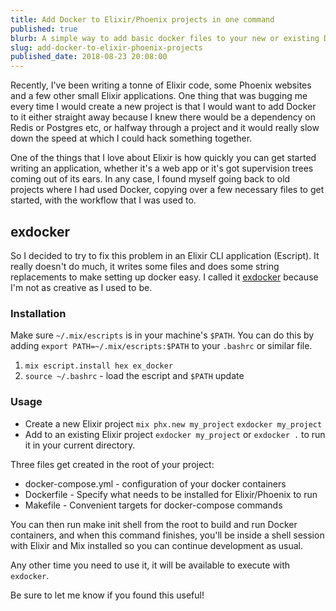 ```yaml
---
title: Add Docker to Elixir/Phoenix projects in one command
published: true
blurb: A simple way to add basic docker files to your new or existing Docker projects.
slug: add-docker-to-elixir-phoenix-projects
published_date: 2018-08-23 20:08:00
---
```


Recently, I've been writing a tonne of Elixir code, some Phoenix websites and a few other small Elixir applications. One thing that was bugging me every time I would create a new project is that I would want to add Docker to it either straight away because I knew there would be a dependency on Redis or Postgres etc, or halfway through a project and it would really slow down the speed at which I could hack something together.

One of the things that I love about Elixir is how quickly you can get started writing an application, whether it's a web app or it's got supervision trees coming out of its ears.
In any case, I found myself going back to old projects where I had used Docker, copying over a few necessary files to get started, with the workflow that I was used to.

## exdocker
So I decided to try to fix this problem in an Elixir CLI application (Escript). It really doesn't do much, it writes some files and does some string replacements to make setting up docker easy.
I called it [exdocker](https://github.com/jackmarchant/ex_docker) because I'm not as creative as I used to be.

### Installation
Make sure `~/.mix/escripts` is in your machine's `$PATH`. You can do this by adding `export PATH=~/.mix/escripts:$PATH` to your `.bashrc` or similar file.
1. `mix escript.install hex ex_docker`
2. `source ~/.bashrc` - load the escript and `$PATH` update

### Usage
- Create a new Elixir project
  `mix phx.new my_project`
  `exdocker my_project`
- Add to an existing Elixir project
  `exdocker my_project` or `exdocker .` to run it in your current directory.

Three files get created in the root of your project:
- docker-compose.yml - configuration of your docker containers
- Dockerfile - Specify what needs to be installed for Elixir/Phoenix to run
- Makefile - Convenient targets for docker-compose commands

You can then run make init shell from the root to build and run Docker containers, and when this command finishes, you'll be inside a shell session with Elixir and Mix installed so you can continue development as usual.

Any other time you need to use it, it will be available to execute with `exdocker`.

Be sure to let me know if you found this useful!
